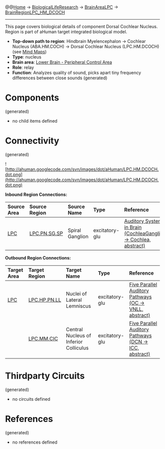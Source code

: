 @@[Home](Home.md) -> [BiologicalLifeResearch](BiologicalLifeResearch.md) -> [BrainAreaLPC](BrainAreaLPC.md) -> [BrainRegionLPC\_HM\_DCOCH](BrainRegionLPC_HM_DCOCH.md)

---


This page covers biological details of component Dorsal Cochlear Nucleus.
Region is part of aHuman target integrated biological model.

  * **Top-down path to region**: Hindbrain Myelencephalon -> Cochlear Nucleus (ABA.HM.COCH) -> Dorsal Cochlear Nucleus (LPC.HM.DCOCH) (see [Mind Maps](OverallMindMaps.md))
  * **Type**: nucleus
  * **Brain area**: [Lower Brain - Peripheral Control Area](BrainAreaLPC.md)
  * **Role**: relay
  * **Function**: Analyzes quality of sound, picks apart tiny frequency differences between close sounds
(generated)
# Components #
(generated)


  * no child items defined

# Connectivity #
(generated)


![http://ahuman.googlecode.com/svn/images/dot/aHuman/LPC.HM.DCOCH.dot.png](http://ahuman.googlecode.com/svn/images/dot/aHuman/LPC.HM.DCOCH.dot.png)

**Inbound Region Connections:**

| **Source Area** | **Source Region** | **Source Name** | **Type** | **Reference** |
|:----------------|:------------------|:----------------|:---------|:--------------|
| [LPC](BrainAreaLPC.md) | [LPC.PN.SG.SP](BrainRegionLPC_PN_SG_SP.md) | Spiral Ganglion | excitatory-glu | [Auditory System in Brain (CochleaGanglion -> Cochlea, abstract)](http://www.benbest.com/science/anatmind/anatmd6.html) |

**Outbound Region Connections:**

| **Target Area** | **Target Region** | **Target Name** | **Type** | **Reference** |
|:----------------|:------------------|:----------------|:---------|:--------------|
| [LPC](BrainAreaLPC.md) | [LPC.HP.PN.LL](BrainRegionLPC_HP_PN_LL.md) | Nuclei of Lateral Lemniscus | excitatory-glu | [Five Parallel Auditory Pathways (OC -> VNLL, abstract)](http://lifeboat.com/ex/law.of.accelerating.returns) |
|                 | [LPC.MM.CIC](BrainRegionLPC_MM_CIC.md) | Central Nucleus of Inferior Colliculus | excitatory-glu | [Five Parallel Auditory Pathways (DCN -> ICC, abstract)](http://lifeboat.com/ex/law.of.accelerating.returns) |

# Thirdparty Circuits #
(generated)

  * no circuits defined

# References #
(generated)

  * no references defined
